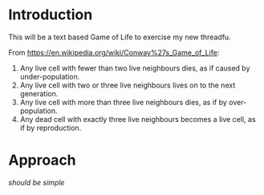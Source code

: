 # Introduction
This will be a text based Game of Life to exercise my new threadfu.

From https://en.wikipedia.org/wiki/Conway%27s_Game_of_Life:

1. Any live cell with fewer than two live neighbours dies, as if caused by under-population.
1. Any live cell with two or three live neighbours lives on to the next generation.
1. Any live cell with more than three live neighbours dies, as if by over-population.
1. Any dead cell with exactly three live neighbours becomes a live cell, as if by reproduction.

# Approach

_should be simple_